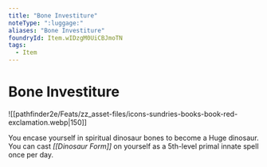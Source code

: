 ```yaml
---
title: "Bone Investiture"
noteType: ":luggage:"
aliases: "Bone Investiture"
foundryId: Item.wIDzgM0UiCBJmoTN
tags:
  - Item
---
```


# Bone Investiture
![[pathfinder2e/Feats/zz_asset-files/icons-sundries-books-book-red-exclamation.webp|150]]

You encase yourself in spiritual dinosaur bones to become a Huge dinosaur. You can cast _[[Dinosaur Form]]_ on yourself as a 5th-level primal innate spell once per day.
